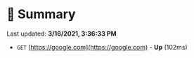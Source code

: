 # 📖 Summary
Last updated: **3/16/2021, 3:36:33 PM**

- `GET` [https://google.com](https://google.com) - **Up** (102ms)
